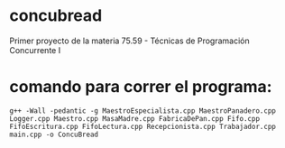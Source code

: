 # concubread
Primer proyecto de la materia 75.59 - Técnicas de Programación Concurrente I

# comando para correr el programa:

```g++ -Wall -pedantic -g MaestroEspecialista.cpp MaestroPanadero.cpp Logger.cpp Maestro.cpp MasaMadre.cpp FabricaDePan.cpp Fifo.cpp FifoEscritura.cpp FifoLectura.cpp Recepcionista.cpp Trabajador.cpp main.cpp -o ConcuBread```